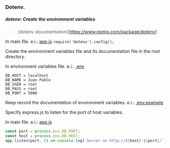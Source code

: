 ### Dotenv.

##### dotenv: Create the environment variables

> (dotenv documentation)[https://www.npmjs.com/package/dotenv]

In main file. e.i.: <u>app.js</u> `require('dotenv').config();`

Create the environment variables file and its documentation file in the root directory.

In environment variables file. e.i.: <u>.env</u>

```
DB_HOST = localhost
DB_NAME = Juan Pablo
DB_USER = root
DB_PASS = root
DB_PORT = 5000
```

Keep record the documentation of environment variables. e.i.: <u>.env.example</u>

Specify express.js to listen for the port of host variables.

In main file. e.i.: <u>app.js</u>

```js
const port = process.env.DB_PORT;
const host = process.env.DB_HOST;
app.listen(port, () => console.log(`Server on http://${host}:${port}/`));
```

## 